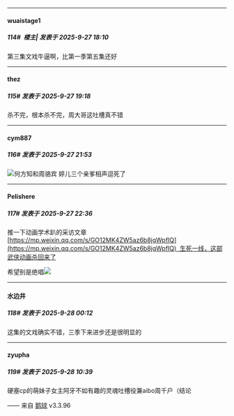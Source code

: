 ﻿
*****

####  wuaistage1  
##### 114#         楼主| 发表于 2025-9-27 18:10

第三集文戏牛逼啊，比第一季第五集还好


*****

####  thez  
##### 115#       发表于 2025-9-27 19:18

杀不完，根本杀不完，周大哥这吐槽真不错


*****

####  cym887  
##### 116#       发表于 2025-9-27 21:53

<img src="https://static.stage1st.com/image/smiley/face2017/048.png" referrerpolicy="no-referrer">何方知和周骆宾 婷儿三个亲爹相声逗死了


*****

####  Pelishere  
##### 117#       发表于 2025-9-27 22:36

推一下动画学术趴的采访文章 [https://mp.weixin.qq.com/s/GO12MK4ZW5az6b8jqWpfIQ](https://mp.weixin.qq.com/s/GO12MK4ZW5az6b8jqWpfIQ)  生死一线，这部武侠动画杀回来了

希望别是绝唱<img src="https://static.stage1st.com/image/smiley/face2017/006.png" referrerpolicy="no-referrer">


*****

####  水边井  
##### 118#       发表于 2025-9-28 00:12

这集的文戏确实不错，三季下来进步还是很明显的


*****

####  zyupha  
##### 119#       发表于 2025-9-28 10:39

硬塞cp的萌妹子女主阿牙不如有趣的灵魂吐槽役兼aibo周千户（结论

—— 来自 [鹅球](https://www.pgyer.com/GcUxKd4w) v3.3.96


